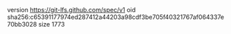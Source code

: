 version https://git-lfs.github.com/spec/v1
oid sha256:c65391177974ed287412a44203a98cdf3be705f40321767af064337e70bb3028
size 1773
